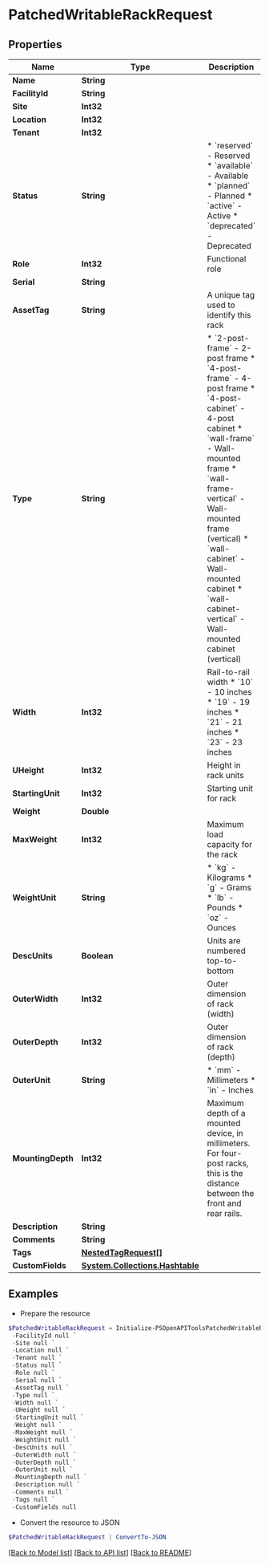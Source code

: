 # PatchedWritableRackRequest
## Properties

Name | Type | Description | Notes
------------ | ------------- | ------------- | -------------
**Name** | **String** |  | [optional] 
**FacilityId** | **String** |  | [optional] 
**Site** | **Int32** |  | [optional] 
**Location** | **Int32** |  | [optional] 
**Tenant** | **Int32** |  | [optional] 
**Status** | **String** | * &#x60;reserved&#x60; - Reserved * &#x60;available&#x60; - Available * &#x60;planned&#x60; - Planned * &#x60;active&#x60; - Active * &#x60;deprecated&#x60; - Deprecated | [optional] 
**Role** | **Int32** | Functional role | [optional] 
**Serial** | **String** |  | [optional] 
**AssetTag** | **String** | A unique tag used to identify this rack | [optional] 
**Type** | **String** | * &#x60;2-post-frame&#x60; - 2-post frame * &#x60;4-post-frame&#x60; - 4-post frame * &#x60;4-post-cabinet&#x60; - 4-post cabinet * &#x60;wall-frame&#x60; - Wall-mounted frame * &#x60;wall-frame-vertical&#x60; - Wall-mounted frame (vertical) * &#x60;wall-cabinet&#x60; - Wall-mounted cabinet * &#x60;wall-cabinet-vertical&#x60; - Wall-mounted cabinet (vertical) | [optional] 
**Width** | **Int32** | Rail-to-rail width  * &#x60;10&#x60; - 10 inches * &#x60;19&#x60; - 19 inches * &#x60;21&#x60; - 21 inches * &#x60;23&#x60; - 23 inches | [optional] 
**UHeight** | **Int32** | Height in rack units | [optional] 
**StartingUnit** | **Int32** | Starting unit for rack | [optional] 
**Weight** | **Double** |  | [optional] 
**MaxWeight** | **Int32** | Maximum load capacity for the rack | [optional] 
**WeightUnit** | **String** | * &#x60;kg&#x60; - Kilograms * &#x60;g&#x60; - Grams * &#x60;lb&#x60; - Pounds * &#x60;oz&#x60; - Ounces | [optional] 
**DescUnits** | **Boolean** | Units are numbered top-to-bottom | [optional] 
**OuterWidth** | **Int32** | Outer dimension of rack (width) | [optional] 
**OuterDepth** | **Int32** | Outer dimension of rack (depth) | [optional] 
**OuterUnit** | **String** | * &#x60;mm&#x60; - Millimeters * &#x60;in&#x60; - Inches | [optional] 
**MountingDepth** | **Int32** | Maximum depth of a mounted device, in millimeters. For four-post racks, this is the distance between the front and rear rails. | [optional] 
**Description** | **String** |  | [optional] 
**Comments** | **String** |  | [optional] 
**Tags** | [**NestedTagRequest[]**](NestedTagRequest.md) |  | [optional] 
**CustomFields** | [**System.Collections.Hashtable**](AnyType.md) |  | [optional] 

## Examples

- Prepare the resource
```powershell
$PatchedWritableRackRequest = Initialize-PSOpenAPIToolsPatchedWritableRackRequest  -Name null `
 -FacilityId null `
 -Site null `
 -Location null `
 -Tenant null `
 -Status null `
 -Role null `
 -Serial null `
 -AssetTag null `
 -Type null `
 -Width null `
 -UHeight null `
 -StartingUnit null `
 -Weight null `
 -MaxWeight null `
 -WeightUnit null `
 -DescUnits null `
 -OuterWidth null `
 -OuterDepth null `
 -OuterUnit null `
 -MountingDepth null `
 -Description null `
 -Comments null `
 -Tags null `
 -CustomFields null
```

- Convert the resource to JSON
```powershell
$PatchedWritableRackRequest | ConvertTo-JSON
```

[[Back to Model list]](../README.md#documentation-for-models) [[Back to API list]](../README.md#documentation-for-api-endpoints) [[Back to README]](../README.md)

